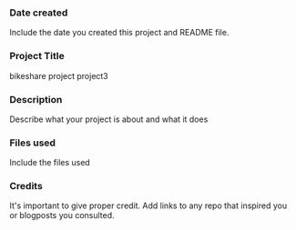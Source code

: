 ### Date created
Include the date you created this project and README file.

### Project Title
bikeshare project project3

### Description
Describe what your project is about and what it does

### Files used
Include the files used

### Credits
It's important to give proper credit. Add links to any repo that inspired you or blogposts you consulted.

